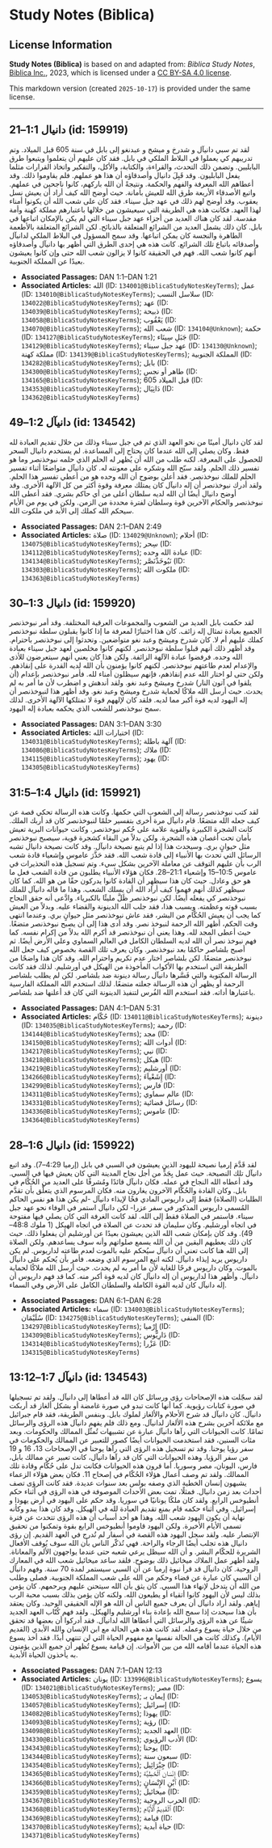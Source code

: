 # Study Notes (Biblica)

## License Information

**Study Notes (Biblica)** is based on and adapted from: _Biblica Study Notes_, [Biblica Inc.](https://www.biblica.com/), 2023, which is licensed under a [CC BY-SA 4.0 license](https://creativecommons.org/licenses/by-sa/4.0/legalcode.en).

This markdown version (created `2025-10-17`) is provided under the same license.



--------------------------------

## دانيال 1:1–21 (id: 159919)

لقد تم سبي دانيآل و شدرخ و ميشخ و عبدنغو إلى بابل في سنة 605 قبل الميلاد. وتم تدريبهم كي يعملوا في البلاط الملكي في بابل. فقد كان عليهم أن يتعلموا ويتبعوا طرق البابليين. وتضمن ذلك التحدث، والقراءة، والكتابة، والأكل، والتفكير واتخاذ القرارات مثلما يفعل البابليون. وقد قَبِلَ دانيال وأصدقاؤه أن هذا هو عملهم. فلم يقاوموا ذلك. وقد أعطاهم الله المعرفة والفهم والحكمة. ونتيجةً أن الله باركهم، كانوا ناجحين في عملهم. واتبع الأصدقاء الأربعة طرق الله للعيش بأمانة. حيث أوضح الله كيف أراد أن يعيش نسل يعقوب. وقد أوضح لهم ذلك في عهد جبل سيناء. فقد كان على شعب الله أن يكونوا أمناء لهذا العهد. فكانت هذه هي الطريقة التي سيعيشون من خلالها باعتبارهم مملكة كهنة وأمة مقدسة. لقد كان هناك العديد من أجزاء عهد جبل سيناء التي لم يكن بالإمكان اتباعها في بابل. كان ذلك يشمل العديد من الشرائع المتعلقة بالذبائح. لكن الشرائع المتعلقة بالأطعمة الطاهرة والنجسة كان يمكن اتباعها. وقد سمح المسؤول في البلاط الملكي لدانيآل وأصدقائه باتباع تلك الشرائع. كانت هذه هي إحدى الطرق التي أظهر بها دانيآل وأصدقاؤه أنهم كانوا شعب الله. فهم في الحقيقة كانوا لا يزالون شعب الله حتى وإن كانوا يعيشون بعيدًا عن المملكة الجنوبية.

* **Associated Passages:** DAN 1:1–DAN 1:21
* **Associated Articles:** الله (ID: `134001@BiblicaStudyNotesKeyTerms`); عمل (ID: `134010@BiblicaStudyNotesKeyTerms`); سلاسل النسب (ID: `134022@BiblicaStudyNotesKeyTerms`); عهد (ID: `134039@BiblicaStudyNotesKeyTerms`); ذبيحة (ID: `134058@BiblicaStudyNotesKeyTerms`); يَعْقُوب (ID: `134070@BiblicaStudyNotesKeyTerms`); شعب الله (ID: `134104@Unknown`); حكمة (ID: `134127@BiblicaStudyNotesKeyTerms`); جَبَلِ سِينَاء (ID: `134129@BiblicaStudyNotesKeyTerms`); عهد جبل سيناء (ID: `134130@Unknown`); مملكة كهنة (ID: `134139@BiblicaStudyNotesKeyTerms`); المملكة الجنوبية (ID: `134282@BiblicaStudyNotesKeyTerms`); بابل (ID: `134300@BiblicaStudyNotesKeyTerms`); طاهر أو نجس (ID: `134165@BiblicaStudyNotesKeyTerms`); 605 قبل الميلاد (ID: `134353@BiblicaStudyNotesKeyTerms`); دَانِيَال (ID: `134362@BiblicaStudyNotesKeyTerms`)

## دانيآل 1:2–49 (id: 134542)

لقد كان دانيال أمينًا من نحو العهد الذي تم في جبل سيناء وذلك من خلال تقديم العبادة لله فقط. وكان يصلي إلى الله عندما كان يحتاج إلى المساعدة. لم يستخدم دانيال السحر للحصول على المعرفة. لكنه طلب من الله أن يُظهر له الحلم الذي حلمه نبوخذنصر وما هو تفسير ذلك الحلم. ولقد سبّح الله وشكره على معونته له. كان دانيآل متواضعًا أثناء تفسير الحلم للملك نبوخذنصر. فقد أعلن بوضوح أن الله وحده هو من أعطي تفسير هذا الحلم. ولقد أدرك نبوخذنصر أن إله دانيآل كان يمتلك معرفة وقوة أكثر من كل الآلهة الأخرى. وقد أوضح دانيال أيضًا أن الله لديه سلطان أعلى من أي حاكم بشري. فقد أعطى الله نبوخذنصر والحكام الآخرين قوة وسلطان لفترة محددة من الزمن. ولكن في يوم من الأيام سيحكم الله كملك إلى الأبد في ملكوت الله.

* **Associated Passages:** DAN 2:1–DAN 2:49
* **Associated Articles:** صلاة (ID: `134029@Unknown`); أحلام (ID: `134075@BiblicaStudyNotesKeyTerms`); سِحر (ID: `134112@BiblicaStudyNotesKeyTerms`); عبادة الله وحده (ID: `134134@BiblicaStudyNotesKeyTerms`); نَبُوخَذْنَصَّر (ID: `134303@BiblicaStudyNotesKeyTerms`); ملكوت الله (ID: `134363@BiblicaStudyNotesKeyTerms`)

## دانيال 1:3–30 (id: 159920)

لقد حكمت بابل العديد من الشعوب والمجموعات العرقية المختلفة. وقد أمر نبوخذنصر الجميع بعبادة تمثال إله زائف. كان هذا اختبارًا لمعرفة ما إذا كانوا يقبلون سلطة نبوخذنصر كملك عليهم أم لا. كان شدرخ وميشخ وعبد نغو متواضعين. وتحدثوا إلى نبوخذنصر باحترام. وقد أظهر ذلك أنهم قبلوا سلطة نبوخذنصر. لكنهم كانوا مخلصين لعهد جبل سيناء بعبادة الله وحده. فرفضوا عبادة الآلهة الزائفة. ولكن هذا كان يعني أنهم سيتعرضون للأذى والإعدام لعدم طاعتهم نبوخذنصر. لكنهم كانوا يؤمنون بأن الله لديه القدرة على إنقاذهم. ولكن حتى لو اختار الله عدم إنقاذهم، فإنهم سيظلون أمناء لله. فأمر نبوخذنصر بإعدام (أن يلقوا في آتون النار) شدرخ وميشخ وعبد نغو. ولقد أندهش و اضطرب لأن ما أمر به لم يحدث. حيث أرسل الله ملاكًا لحماية شدرخ وميشخ وعبد نغو. وقد أظهر هذا لنبوخذنصر أن إله اليهود لديه قوة أكبر مما لديه. فلقد كان لإلههم قوة لا تمتلكها الآلهة الأخرى. لذلك سمح نبوخذنصر للشعب الذي يحكمه بعبادة إله اليهود.

* **Associated Passages:** DAN 3:1–DAN 3:30
* **Associated Articles:** اختيارات الله (ID: `134031@BiblicaStudyNotesKeyTerms`); آلهة باطلة (ID: `134086@BiblicaStudyNotesKeyTerms`); ملاك (ID: `134115@BiblicaStudyNotesKeyTerms`); يهود (ID: `134305@BiblicaStudyNotesKeyTerms`)

## دانيال 1:4–31:5 (id: 159921)

لقد كتب نبوخذنصر رسالة إلى الشعوب التي حكمها. وكانت هذه الرسالة تحكي قصة عن كيف جعله الله متضعًا. قام دانيآل مرة أخرى بتفسير حلمًا لنبوخذنصر كان قد أربك الملك. كانت الشجرة الكبيرة والقوية علامة على حُكم نبوخذنصر. وكانت حيوانات البرية تعيش بأمان تحت أغصان هذه الشجرة. ولكن بدلاً من البقاء كشجرة قوية، سيصبح نبوخذنصر مثل حيوانٍ بري. وسيحدث هذا إذا لم يتبع نصيحة دانيآل. وقد كانت نصيحة دانيال تشبه الرسائل التي تحدث بها الأنبياء إلى قادة شعب الله. فقد حَذَّرَ عاموس وإشعياء قادة شعب الرب بأن عليهم التوقف عن معاملة الآخرين بشكل سيء. وتم تسجيل هذه التحذيرات في عاموس 10:5–15 وإشعياء 21:1–28\. فكان هؤلاء الأنبياء يطلبون من قادة الشعب فعل ما هو حق وعادل. حيث كان هذا سيظهِر أن القادة كانوا يدركون حقًا من هو الله. كما كان سيظهر كذلك أنهم فهموا كيف أراد الله أن يسلك الشعب. وهذا ما قاله دانيآل للملك نبوخذنصر كي يفعله أيضًا. لكن نبوخذنصر ظَلَّ مليئًا بالكبرياء. وادَّعى أنه حقق النجاح بسبب قوته وعظمته. وبسبب هذا، فقد جلب الله الدينونة والقضاء عليه. وبدلاً من العيش كما يجب أن يعيش الحُكَّام من البشر، فقد عاش نبوخذنصر مثل حيوانٍ بري. وعندما انتهى وقت الحكم، أظهر الله الرحمة لنبوخذ نصر. وقد أدى هذا إلى أن يصبح نبوخذنصر متضعًا. حيث أعطى المجد لله. وهذا يعني أن نبوخذنصر قد أكرم الله بدلاً من إكرام نفسه. كما فهم نبوخذ نصر أن الله لديه السلطان الكامل في العالم السماوي وعلى الأرض أيضًا. ثم أصبح بلشاصر حاكمًا بعد نبوخذنصر. وكان يعرف تلك القصة بخصوص كيف جعل الله نبوخذنصر متضعًا. لكن بلشاصر اختار عدم تكريم واحترام الله. وقد كان هذا واضحًا من الطريقة التي استخدم بها الأكواب المأخوذة من الهيكل في أورشليم. لذلك فقد كانت الرسالة المكتوبة والتي فَسَّرها دانيآل رسالة دينونة ضد بلشاصر. لكن لم يطلب بلشاصر الرحمة أو يظهر أن هذه الرسالة جعلته متضعًا. لذلك استخدم الله المملكة الفارسية باعتبارها أداته. فقد استخدم الله الفُرس لتنفيذ الدينونة التي كان قد أعلنها ضد بلشاصر.

* **Associated Passages:** DAN 4:1–DAN 5:31
* **Associated Articles:** حُكّام  (ID: `134011@BiblicaStudyNotesKeyTerms`); دينونة (ID: `134035@BiblicaStudyNotesKeyTerms`); رحمة (ID: `134144@BiblicaStudyNotesKeyTerms`); مجد (ID: `134150@BiblicaStudyNotesKeyTerms`); أدوات الله (ID: `134217@BiblicaStudyNotesKeyTerms`); نبي (ID: `134218@BiblicaStudyNotesKeyTerms`); هيكل (ID: `134219@BiblicaStudyNotesKeyTerms`); أورشليم (ID: `134266@BiblicaStudyNotesKeyTerms`); إِشَعْياَءَ (ID: `134299@BiblicaStudyNotesKeyTerms`); فارس (ID: `134311@BiblicaStudyNotesKeyTerms`); عالم سماوي (ID: `134331@BiblicaStudyNotesKeyTerms`); رسائل قضائية (ID: `134336@BiblicaStudyNotesKeyTerms`); عاموس (ID: `134364@BiblicaStudyNotesKeyTerms`)

## دانيال 1:6–28 (id: 159922)

لقد قَدَّمَ إرميا نصيحة لليهود الذين يعيشون في السبي في بابل (إرميا 4:29–7\). وقد اتبع دانيآل تلك النصيحة. حيث عمل بِجَدٍّ من أجل نجاح المدينة التي كان يعيش فيها في السبي. وقد أعطاه الله النجاح في عمله. فكان دانيآل قائدًا ومُشرفًا على العديد من الحُكَّام في بابل. وكان القادة والحُكَّام الآخرون يغارون منه. فكان المرسوم الذي يتعلَّق بأن تقدَّم الطلبات (الصلاة) فقط إلى داريوس المادي فخًا لإيذاء دانيآل \-لم يكن هذا هو نفس الحاكم المُسمى داريوس المذكور في سفر عزرا\- لكن دانيآل استمر في الوفاء نحو عهد جبل سيناء. فاستمر في الصلاة فقط إلى الله. لقد كانت الغرفة التي كان يصلي فيها مفتوحة في اتجاه أورشليم. وكان سليمان قد تحدث عن الصلاة في اتجاه الهيكل (1 ملوك 48:8–49\). وقد كان بإمكان شعب الله الذين يعيشون بعيدًا عن أورشليم أن يفعلوا ذلك. حيث كان ذلك يعطيهم اليقين من أن الله يسمع صلواتهم وأنه سوف يساعدهم. ولكن الصلاة إلى الله هنا كانت تعني أن دانيآل سيُحكم عليه بالموت لعدم طاعته لداريوس. لم يكن داريوس يريد إيذاء دانيآل. لكنه اتبع المرسوم الذي وضعه. فأمر بأن يُحكم على دانيآل بالموت. وكان داريوس فرحًا للغاية لأن ما أمر به لم يحدث. حيث أرسل الله ملاكًا لحماية دانيآل. وأظهر هذا لداريوس أن إله دانيآل كان لديه قوة أكبر منه. كما قد فهم داريوس أن إله دانيآل كان لديه القوة الكاملة والسلطان الكامل على الأرض وفي السماء.

* **Associated Passages:** DAN 6:1–DAN 6:28
* **Associated Articles:** سماء (ID: `134003@BiblicaStudyNotesKeyTerms`); سُلَيْمَان (ID: `134275@BiblicaStudyNotesKeyTerms`); المنفى (ID: `134297@BiblicaStudyNotesKeyTerms`); إِرْميا (ID: `134309@BiblicaStudyNotesKeyTerms`); دَارِيُّوس (ID: `134314@BiblicaStudyNotesKeyTerms`); عَزْرا (ID: `134315@BiblicaStudyNotesKeyTerms`)

## دانيآل 1:7–13:12 (id: 134543)

لقد سجّلت هذه الإصحاحات رؤى ورسائل كان الله قد أعطاها إلى دانيآل. ولقد تم تسجيلها في صورة كتابات رؤيوية. كما أنها كانت تبدو في صورة غامضة أو بشكل ألغاز قد أربكت دانيآل. كان دانيآل قد شرح الأحلام والألغاز لملوك بابل. وبنفس الطريقة، فقد قام جبرائيل مع ملائكة آخرين بشرح هذه الألغاز لدانيآل. ومع ذلك فلم يفهم دانيآل هذه الرؤى والرسائل تمامًا. كانت الحيوانات التي رآها دانيآل عبارة عن تشبيهات تُمثّل الممالك والحكومات. وبعد مئات السنين، فقد استخدمت الحيوانات أيضًا كصور للتعبير عن الممالك والحكومات في سفر رؤيا يوحنا. وقد تم تسجيل هذه الرؤى التي رآها يوحنا في الإصحاحات 13، 16 و 19 من سفر الرؤيا. وهذه الحيوانات التي كان قد رآها دانيآل، كانت تعبير عن ممالك بابل، فارس، اليونان، مصر وسوريا. أما قرون هذه الحيوانات فكانت تدل على حُكّام وقادة تلك الممالك. ولقد تم وصف أعمال هؤلاء الحُكّام في إصحاح 11\. فكان بعض هؤلاء الزعماء يشبهون إنسان الخطية الذي وصفه بولس بعد سنوات عديدة. فقد كانت الرؤى تصف أحداث بعد زمن دانيال. فمثلًا، تمت بعض الأحداث الموصوفة في هذه الرؤى في أثناء حكم أنطيوخس الرابع. ولقد كان ملكًا يونانيًا في سوريا. وقد حكم على اليهود في أرض يهوذا و إسرائيل. وفي أثناء حكمه قام بمنع تقديم العبادة لله في الهيكل. وقد كان هذا يبدو وكأنه نهاية أن يكون اليهود شعب الله. وهذا هو أحد أسباب أن هذه الرؤى تتحدث عن فترة تسمى الأيام الأخيرة. ولكن اليهود قاوموا أنطيوخس الرابع بقوة وتمكنوا من تحقيق الإنتصار عليه. ولقد سجل اليهود هذه القصة في أسفار لم تُدرج في العهد القديم. إن رؤى دانيال هذه تجلب أيضًا الرجاء والراحة. فهي تُذكّر الناس بأن الله سوف يُوقف الأفعال الشريرة للحكّام البشر. و أن الله سيظل يرعي شعبه حتى عندما يواجهون الألم والمعاناة. ولقد أظهر عمل الملاك ميخائيل ذلك بوضوح. فلقد ساعد ميخائيل شعب الله في المعارك الروحية. كان دانيآل قد قرأ نبوة إرميا عن أن السبي سيستمر لمدة 70 سنة. وفهم دانيآل أن السبي كان عبارة عن قضاء وحكم من الله على شعب المملكة الجنوبية. فصلى وطلب من الله أن يتدخل لإنهاء هذا السبي. كان يثق بأن الله سيتحنن عليهم ويرحمهم. كان يؤمن بذلك ليس لأن اليهود كانوا أتقياء أو يطيعون الله. ولكنه كان يؤمن بذلك بسبب محبة الرب إياهم. ولقد أراد دانيآل أن يعرف جميع الناس أن الله هو الإله الحقيقي الوحيد. وكان يعتقد بأن هذا سيحدث إذا سمح الله بإعادة بناء أورشليم والهيكل. ولقد فهم كُتّاب العهد الجديد شيئًا عن هذه الرؤى والرسائل التي أعطاها الله لدانيآل. فقد أدركوا أن بعضها قد تحقق من خلال حياة يسوع وعمله. لقد كانت هذه هي الحالة مع ابن الإنسان والله الأبدي (القديم الأيام). وكذلك كانت هي الحالة نفسها مع مفهوم الحياة التي لن تنتهي أبدًا. فقد أخذ يسوع هذه الحياة عندما أقامه الله من بين الأموات. إن قيامة يسوع تُظهر أن جميع الذين يؤمنون به يأخذون الحياة الأبدية.

* **Associated Passages:** DAN 7:1–DAN 12:13
* **Associated Articles:** يونان (ID: `133996@BiblicaStudyNotesKeyTerms`); يسوع (ID: `134021@BiblicaStudyNotesKeyTerms`); مصر (ID: `134053@BiblicaStudyNotesKeyTerms`); إيمان بـ (ID: `134057@BiblicaStudyNotesKeyTerms`); إسرائيل (ID: `134082@BiblicaStudyNotesKeyTerms`); يهوذا (ID: `134093@BiblicaStudyNotesKeyTerms`); رؤية (ID: `134098@BiblicaStudyNotesKeyTerms`); العهد الجديد (ID: `134330@BiblicaStudyNotesKeyTerms`); الأدب الرؤيوي (ID: `134343@BiblicaStudyNotesKeyTerms`); يوحنا (ID: `134344@BiblicaStudyNotesKeyTerms`); سبعون سنة (ID: `134354@BiblicaStudyNotesKeyTerms`); جِبْرَائِيل (ID: `134365@BiblicaStudyNotesKeyTerms`);  إِنْسَان ٱلْخَطِيَّة (ID: `134366@BiblicaStudyNotesKeyTerms`); ٱبْنِ الإِنْسَانٍ (ID: `134359@BiblicaStudyNotesKeyTerms`); ميخائيل (ID: `134367@BiblicaStudyNotesKeyTerms`); الحرب الروحية (ID: `134368@BiblicaStudyNotesKeyTerms`); ٱلْقَدِيمُ ٱلْأَيَّامِ (ID: `134369@BiblicaStudyNotesKeyTerms`); قيامة (ID: `134370@BiblicaStudyNotesKeyTerms`); حياة أبدية (ID: `134371@BiblicaStudyNotesKeyTerms`)

